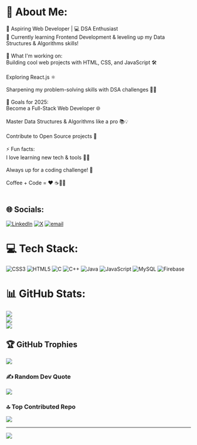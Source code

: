 # 💫 About Me: 
🚀 Aspiring Web Developer | 💻 DSA Enthusiast<br>🔨 Currently learning Frontend Development & leveling up my Data Structures & Algorithms skills!<br><br>🌱 What I'm working on:<br>Building cool web projects with HTML, CSS, and JavaScript 🛠️<br><br>Exploring React.js ⚛️<br><br>Sharpening my problem-solving skills with DSA challenges 🧠✨<br><br>🎯 Goals for 2025:<br>Become a Full-Stack Web Developer 🌐<br><br>Master Data Structures & Algorithms like a pro 📚💡<br><br>Contribute to Open Source projects 🤝<br><br>⚡ Fun facts:<br>I love learning new tech & tools 🧑‍💻<br><br>Always up for a coding challenge! 💪<br><br>Coffee + Code = ❤️ ☕👨‍💻<br><br>


## 🌐 Socials:
[![LinkedIn](https://img.shields.io/badge/LinkedIn-%230077B5.svg?logo=linkedin&logoColor=white)](https://linkedin.com/in/www.linkedin.com/in/manudwivedi-) [![X](https://img.shields.io/badge/X-black.svg?logo=X&logoColor=white)](https://x.com/@ManuDwivedi_) [![email](https://img.shields.io/badge/Email-D14836?logo=gmail&logoColor=white)](mailto:manudwivedi2005@gmail.com) 

# 💻 Tech Stack:
![CSS3](https://img.shields.io/badge/css3-%231572B6.svg?style=plastic&logo=css3&logoColor=white) ![HTML5](https://img.shields.io/badge/html5-%23E34F26.svg?style=plastic&logo=html5&logoColor=white) ![C](https://img.shields.io/badge/c-%2300599C.svg?style=plastic&logo=c&logoColor=white) ![C++](https://img.shields.io/badge/c++-%2300599C.svg?style=plastic&logo=c%2B%2B&logoColor=white) ![Java](https://img.shields.io/badge/java-%23ED8B00.svg?style=plastic&logo=openjdk&logoColor=white) ![JavaScript](https://img.shields.io/badge/javascript-%23323330.svg?style=plastic&logo=javascript&logoColor=%23F7DF1E) ![MySQL](https://img.shields.io/badge/mysql-4479A1.svg?style=plastic&logo=mysql&logoColor=white) ![Firebase](https://img.shields.io/badge/firebase-%23039BE5.svg?style=plastic&logo=firebase)
# 📊 GitHub Stats:
![](https://github-readme-stats.vercel.app/api?username=Manu-Dwivedi2005&theme=transparent&hide_border=false&include_all_commits=true&count_private=true)<br/>
![](https://nirzak-streak-stats.vercel.app/?user=Manu-Dwivedi2005&theme=transparent&hide_border=false)<br/>
![](https://github-readme-stats.vercel.app/api/top-langs/?username=Manu-Dwivedi2005&theme=transparent&hide_border=false&include_all_commits=true&count_private=true&layout=compact)

## 🏆 GitHub Trophies
![](https://github-profile-trophy.vercel.app/?username=Manu-Dwivedi2005&theme=gruvbox&no-frame=false&no-bg=false&margin-w=4)

### ✍️ Random Dev Quote
![](https://quotes-github-readme.vercel.app/api?type=horizontal&theme=radical)

### 🔝 Top Contributed Repo
![](https://github-contributor-stats.vercel.app/api?username=Manu-Dwivedi2005&limit=5&theme=dark&combine_all_yearly_contributions=true)

---
[![](https://visitcount.itsvg.in/api?id=Manu-Dwivedi2005&icon=0&color=0)](https://visitcount.itsvg.in)

<!-- Proudly created with GPRM ( https://gprm.itsvg.in ) -->
